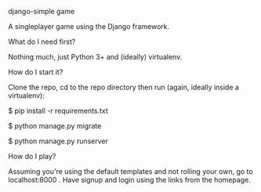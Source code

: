 django-simple game

A singleplayer game using the Django framework.

What do I need first?

Nothing much, just Python 3+ and (ideally) virtualenv.

How do I start it?

Clone the repo, cd to the repo directory then run (again, ideally inside a virtualenv):

$ pip install -r requirements.txt

$ python manage.py migrate

$ python manage.py runserver

How do I play?

Assuming you're using the default templates and not rolling your own, go to localhost:8000 . Have  signup and login using the links from the homepage.
